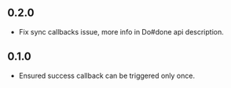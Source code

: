 ## 0.2.0
- Fix sync callbacks issue, more info in Do#done api description.

## 0.1.0

- Ensured success callback can be triggered only once.
